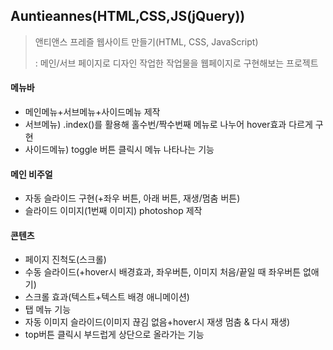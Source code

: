 ## Auntieannes(HTML,CSS,JS(jQuery))
>앤티앤스 프레즐 웹사이트 만들기(HTML, CSS, JavaScript)
> 
> : 메인/서브 페이지로 디자인 작업한 작업물을 웹페이지로 구현해보는 프로젝트

#### 메뉴바
* 메인메뉴+서브메뉴+사이드메뉴 제작
* 서브메뉴) .index()를 활용해 홀수번/짝수번째 메뉴로 나누어 hover효과 다르게 구현
* 사이드메뉴) toggle 버튼 클릭시 메뉴 나타나는 기능 

#### 메인 비주얼
* 자동 슬라이드 구현(+좌우 버튼, 아래 버튼, 재생/멈춤 버튼)
* 슬라이드 이미지(1번째 이미지) photoshop 제작

#### 콘텐츠
* 페이지 진척도(스크롤)
* 수동 슬라이드(+hover시 배경효과, 좌우버튼, 이미지 처음/끝일 때 좌우버튼 없애기)
* 스크롤 효과(텍스트+텍스트 배경 애니메이션)
* 탭 메뉴 기능
* 자동 이미지 슬라이드(이미지 끊김 없음+hover시 재생 멈춤 & 다시 재생)
* top버튼 클릭시 부드럽게 상단으로 올라가는 기능
